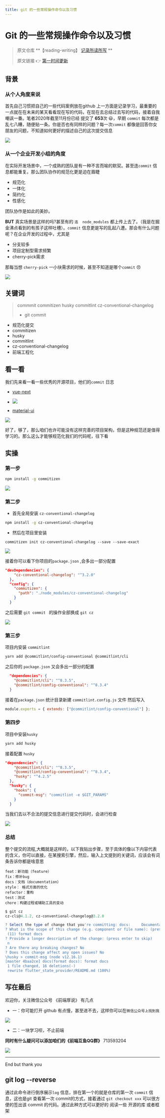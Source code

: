 ```yaml
---
title: git 的一些常规操作命令以及习惯
---
```

# Git 的一些常规操作命令以及习惯
>
>原文仓库 **【reading-writing】 [记录所读所写](https://github.com/yayxs/reading-writing) **
>
>原文链接 :point_right:   [第一时间更新 ](https://github.com/yayxs/reading-writing/issues/12)
## 背景

### 从个人角度来说

首先自己习惯把自己的一些代码案例放在github 上一方面是记录学习，最重要的一点就在在未来的某天看看现在写的代码，在现在去总结过去写的代码，接着自我嘲讽一番。笔者2020年截至11月份已经 提交了 **653**次 :smiley:，早期 `commit` 每次都是乱七八糟，随便贴一条。你是否也有同样的问题？每一次`commit` 都像是回答你女朋友的问题，不知道如何更好的描述自己的这次提交信息

![](https://user-gold-cdn.xitu.io/2020/6/20/172cfe5b8d0013c6?w=862&h=105&f=png&s=6807)

### 从一个企业开发小组的角度

在实际开发场景中，一个成熟的团队是有一种不言而喻的默契。甚至连`commit` 信息都能重复。那么团队协作的规范化更是迫在眉睫

- 规范化
- 一体化
- 简约化
- 性感化

团队协作是如此的美妙。

**BUT** 真实场景是这样的吗?甚至有的 `连  node_modules` 都上传上去了。（我是在掘金沸点看到的有孩子这样吐槽）。`commit` 信息更是写的乱起八遭。那会有什么问题呢？在企业开发的过程中，尤其是

- 分支较多
- 项目定制型需求频繁
- cherry-pick需求

那每当想 `cherry-pick` 一小块需求的时候，甚至不知道是哪个`commit` :angry:

![](https://user-gold-cdn.xitu.io/2020/6/22/172d971af3f7b283?w=255&h=255&f=jpeg&s=7984)


## 关键词


>commmit commitizen husky commitlint  cz-conventional-changelog
>
> - git commit
- 规范化提交
- commitizen 
- husky
- commitlint
- cz-conventional-changelog
- 前端工程化

## 看一看

我们先来看一看一些优秀的开源项目，他们的`commit` 日志

- [vue-next](https://github.com/vuejs/vue-next)
- ![](https://user-gold-cdn.xitu.io/2020/6/20/172cff8051a8968d?w=1104&h=708&f=png&s=80914)

- [material-ui](https://github.com/mui-org/material-ui)

![](https://user-gold-cdn.xitu.io/2020/6/20/172cff9e241ec3f8?w=1042&h=616&f=png&s=75132)

好了，够了，那么咱们也许可能没有这样完善的项目架构，但是这种规范还是值得学习的。那么这么才能够规范化我们的代码呢，往下看

## 实操

### 第一步

```sh
npm install -g commitizen
```

![](https://user-gold-cdn.xitu.io/2020/6/21/172d4f413405fd81?w=1539&h=113&f=png&s=21055)

### 第二步

- 首先全局安装 `cz-conventional-changelog`

```sh
npm install -g cz-conventional-changelog
```

- 然后在项目里安装

```
commitizen init cz-conventional-changelog --save --save-exact
```

![](https://user-gold-cdn.xitu.io/2020/6/21/172d4f46b3b9a6fe?w=1610&h=335&f=png&s=72011)

接着你可以看下你项目的`package.json` ,会多出一部分配置

```json
"devDependencies": {
    "cz-conventional-changelog": "^3.2.0"
  },
  "config": {
    "commitizen": {
      "path": "./node_modules/cz-conventional-changelog"
    }
  }
```

之后需要 `git commit ` 的操作全部换成 `git cz`

![](https://user-gold-cdn.xitu.io/2020/6/21/172d4f4f3ae56313?w=1070&h=282&f=png&s=98134)

### 第三步

项目内安装 `commitlint`

```sh
yarn add @commitlint/config-conventional @commitlint/cli
```

之后你的 ``package.json`` 又会多出一部分的配置

```json
  "dependencies": {
    "@commitlint/cli": "^8.3.5",
    "@commitlint/config-conventional": "^8.3.4"
  }
```

接着在`package.json` 统计目录新建  `commitlint.config.js` 文件 然后写入

```javascript
module.exports = { extends: ["@commitlint/config-conventional"] };

```



### 第四步

项目中安装`husky`

```sh
yarn add husky
```

接着配置 `husky`

```json
"dependencies": {
    "@commitlint/cli": "^8.3.5",
    "@commitlint/config-conventional": "^8.3.4",
    "husky": "^4.2.5"
  },
  "husky": {
    "hooks": {
      "commit-msg": "commitlint -e $GIT_PARAMS"
    }
  }
```

当我们去以不合法的提交信息进行提交代码时，会进行检查

![](https://user-gold-cdn.xitu.io/2020/6/21/172d4f588ada0545?w=1079&h=291&f=png&s=79848)

### 总结

整个提交的流程,大概就是这样的，以下我贴出步骤，至于具体的像以下内容代表的含义，你可以直接，在某搜索引擎，然后，输入上文提到的关键词，应该会有词条告诉你都是啥意思

```
feat：新功能（feature）
fix：修补bug
docs：文档（documentation）
style： 格式方面的优化
refactor：重构
test：测试
chore：构建过程或辅助工具的变动
```



```powershell
$ git cz
cz-cli@4.1.2, cz-conventional-changelog@3.2.0

? Select the type of change that you're committing: docs:     Documentation only changes
? What is the scope of this change (e.g. component or file name): (press enter to skip) format docs ? Write a short, imperative tense description of the change (max 53 chars):
 (11) format docs
? Provide a longer description of the change: (press enter to skip)
 n
? Are there any breaking changes? No
? Does this change affect any open issues? No
\husky > commit-msg (node v12.16.1)
[master 4baa2ce] docs(format docs): format docs
 1 file changed, 16 deletions(-)
 rewrite flutter_state_provider/README.md (100%)
```

## 写在最后

欢迎你，关注微信公众号 《前端厚说》 有几点

- 一：你可能打开 github 有点慢，甚至进不去，这样你可以在`微信公众号上找到我` 

![](https://user-gold-cdn.xitu.io/2020/6/21/172d4ecae27c8d64?w=1500&h=1500&f=jpeg&s=766248)



- 二：一块学习呗，不止前端

**同时有什么疑问可以添加咱们的《前端互鱼QQ群》** 713593204

![](https://user-gold-cdn.xitu.io/2020/6/21/172d4f373417072c?w=238&h=250&f=png&s=6817)

-----

End but thank you




## git log --reverse

通过此命令进行倒序展示`log` 信息，排在第一个的就是仓库的第一次 `commit` 信息，这也是git 查看第一次 commit的方式，接着通过 `git checkout xxx` 可以很方便的签出该 commit 的代码。通过此种方式可以更好的 阅读一些 开源的库 或者框架